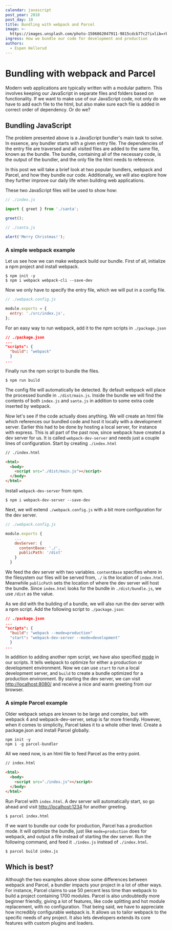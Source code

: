 ```yaml
---
calendar: javascript
post_year: 2018
post_day: 10
title: Bundling with webpack and Parcel
image: >-
  https://images.unsplash.com/photo-1506862047911-9815cdcb77c2?ixlib=rb-1.2.1&ixid=eyJhcHBfaWQiOjEyMDd9&auto=format&fit=crop&w=3300&q=80
ingress: How we bundle our code for development and production
authors:
  - Espen Hellerud
---
```

# Bundling with webpack and Parcel
Modern web applications are typically written with a modular pattern. This involves keeping our JavaScript in separate files and folders based on functionality. If we want to make use of our JavaScript code, not only do we have to add each file to the html, but also make sure each file is added in correct order of dependency. Or do we?

## Bundling JavaScript
The problem presented above is a JavaScript bundler's main task to solve. In essence, any bundler starts with a given entry file. The dependencies of the entry file are traversed and all visited files are added to the same file, known as the bundle. The bundle, containing all of the necessary code, is the output of the bundler, and the only file the html needs to reference.

In this post we will take a brief look at two popular bundlers, webpack and Parcel, and how they bundle our code. Additionally, we will also explore how they further improve our daily life when building web applications.

These two JavaScript files will be used to show how:

```js
// ./index.js

import { greet } from './santa';

greet();
```
```js
// ./santa.js

alert('Merry Christmas!');
```

### A simple webpack example
Let us see how we can make webpack build our bundle. First of all, initialize a npm project and install webpack.
```
$ npm init -y
$ npm i webpack webpack-cli --save-dev
```
Now we only have to specify the entry file, which we will put in a config file.

```js
// ./webpack.config.js

module.exports = {
  entry: './src/index.js',
};
```

For an easy way to run webpack, add it to the npm scripts in `./package.json`

```json
// ./package.json
...
"scripts": {
  "build": "webpack"
  }
...
```

Finally run the npm script to bundle the files.
```
$ npm run build
```
The config file will automatically be detected. By default webpack will place the processed bundle in `./dist/main.js`. Inside the bundle we will find the contents of both `index.js` and `santa.js` in addition to some extra code inserted by webpack.

Now let's see if the code actually does anything. We will create an html file which references our bundled code and host it locally with a development server. Earlier this had to be done by hosting a local server, for instance with express. This is all part of the past now, since webpack have created a dev server for us. It is called `webpack-dev-server` and needs just a couple lines of configuration. Start by creating `./index.html`

```html
// ./index.html

<html>
  <body>
    <script src="./dist/main.js"></script>
  </body>
</html>
```

Install `webpack-dev-server` from npm.

```
$ npm i webpack-dev-server --save-dev
```
Next, we will extend `./webpack.config.js` with a bit more configuration for the dev server.

```js
// ./webpack.config.js

module.exports {
    ...
    devServer: {
      contentBase: './',
      publicPath: '/dist'
    }
  }
```
We feed the dev server with two variables. `contentBase` specifies where in the filesystem our files will be served from, `./` is the location of `index.html`. Meanwhile `publicPath` sets the location of where the dev server will host the bundle. Since `index.html` looks for the bundle in `./dist/bundle.js`, we use `/dist` as the value.

As we did with the building of a bundle, we will also run the dev server with a npm script. Add the following script to `./package.json`:

```json
// ./package.json
...
"scripts": {
  "build": "webpack --mode=production"
  "start": "webpack-dev-server --mode=development"
  }
...
```
In addition to adding another npm script, we have also specified [mode](https://webpack.js.org/concepts/mode/) in our scripts. It tells webpack to optimize for either a production or development environment. Now we can use `start` to run a local development server, and `build` to create a bundle optimized for a production environment. By starting the dev server, we can visit [http://localhost:8080/](http://localhost:8080/) and receive a nice and warm greeting from our browser.

### A simple Parcel example

Older webpack setups are known to be large and complex, but with webpack 4 and webpack-dev-server, setup is far more friendly. However, when it comes to simplicity, Parcel takes it to a whole other level. 
Create a package.json and install Parcel globally.

```
npm init -y
npm i -g parcel-bundler
```

All we need now, is an html file to feed Parcel as the entry point.

```html
// index.html

<html>
  <body>
    <script src="./index.js"></script>
  </body>
</html>
```

Run Parcel with `index.html`. A dev server will automatically start, so go ahead and visit [http://localhost:1234](http://localhost:1234) for another greeting.

```
$ parcel index.html
```

If we want to bundle our code for production, Parcel has a production mode. It will optimize the bundle, just like `mode=production` does for webpack, and output a file instead of starting the dev server. Run the following command, and feed it `./index.js` instead of `./index.html`.
```
$ parcel build index.js
```

## Which is best?

Although the two examples above show some differences between webpack and Parcel, a bundler impacts your project in a lot of other ways. For instance, Parcel claims to use 50 percent less time than webpack to build a project containing 1700 modules. Parcel is also undoubtedly more beginner friendly, giving a lot of features, like code splitting and hot module replacement, with no configuration. That being said, we have to appreciate how incredibly configurable webpack is. It allows us to tailor webpack to the specific needs of any project. It also lets developers extends its core features with custom plugins and loaders.

